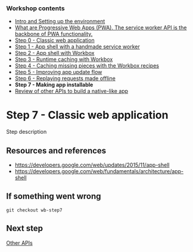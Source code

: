 ### Workshop contents

- [Intro and Setting up the environment](README.md)
- [What are Progressive Web Apps (PWA). The service worker API is the backbone of PWA functionality.](theory.md)
- [Step 0 - Classic web application](practice-step0.md)
- [Step 1 - App shell with a handmade service worker](practice-step1.md)
- [Step 2 - App shell with Workbox](practice-step2.md)
- [Step 3 - Runtime caching with Workbox](practice-step3.md)
- [Step 4 - Caching missing pieces with the Workbox recipes](practice-step4.md)
- [Step 5 - Improving app update flow](practice-step5.md)
- [Step 6 - Replaying requests made offline](practice-step6.md)
- **Step 7 - Making app installable**
- [Review of other APIs to build a native-like app](other-apis.md)

# Step 7 - Classic web application

Step description

## Resources and references

- https://developers.google.com/web/updates/2015/11/app-shell
- https://developers.google.com/web/fundamentals/architecture/app-shell

## If something went wrong
```
git checkout wb-step7
```

## Next step
[Other APIs](other-apis.md)
